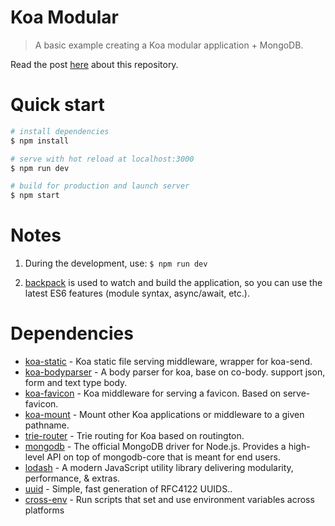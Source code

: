 Koa Modular
===========

> A basic example creating a Koa modular application + MongoDB.

Read the post [here](https://www.codementor.io/lautiamkok/creating-a-modular-koa-application-cfprkirld) about this repository.

Quick start
=============

``` bash
# install dependencies
$ npm install

# serve with hot reload at localhost:3000
$ npm run dev

# build for production and launch server
$ npm start
```

# Notes

1. During the development, use: `$ npm run dev`

2. [backpack](https://github.com/palmerhq/backpack) is used to watch and build the application, so you can use the latest ES6 features (module syntax, async/await, etc.).

Dependencies
==========

* [koa-static](https://github.com/koajs/static) - Koa static file serving middleware, wrapper for koa-send.
* [koa-bodyparser](https://github.com/koajs/bodyparser) - A body parser for koa, base on co-body. support json, form and text type body.
* [koa-favicon](https://github.com/koajs/favicon) - Koa middleware for serving a favicon. Based on serve-favicon.
* [koa-mount](https://github.com/koajs/mount) - Mount other Koa applications or middleware to a given pathname.
* [trie-router](https://github.com/koajs/trie-router) - Trie routing for Koa based on routington.
* [mongodb](https://github.com/mongodb/node-mongodb-native) - The official MongoDB driver for Node.js. Provides a high-level API on top of mongodb-core that is meant for end users.
* [lodash](https://github.com/lodash/lodash) - A modern JavaScript utility library delivering modularity, performance, & extras.
* [uuid](https://www.npmjs.com/package/uuid) - Simple, fast generation of RFC4122 UUIDS..
* [cross-env](https://github.com/kentcdodds/cross-env) - Run scripts that set and use environment variables across platforms
